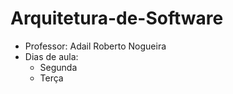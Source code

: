 # Arquitetura-de-Software
- Professor: Adail Roberto Nogueira
- Dias de aula:
  - Segunda
  - Terça
